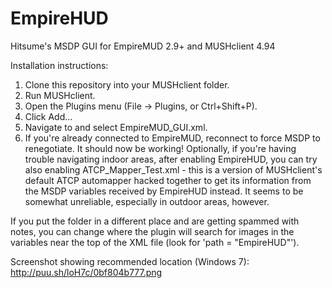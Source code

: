 # EmpireHUD
Hitsume's MSDP GUI for EmpireMUD 2.9+ and MUSHclient 4.94

Installation instructions:
1) Clone this repository into your MUSHclient folder.
2) Run MUSHclient.
3) Open the Plugins menu (File -> Plugins, or Ctrl+Shift+P).
4) Click Add...
5) Navigate to and select EmpireMUD_GUI.xml.
6) If you're already connected to EmpireMUD, reconnect to force MSDP to renegotiate.
It should now be working!
Optionally, if you're having trouble navigating indoor areas, after enabling EmpireHUD, you can try also
enabling ATCP_Mapper_Test.xml - this is a version of MUSHclient's default ATCP automapper hacked together
to get its information from the MSDP variables received by EmpireHUD instead. It seems to be somewhat
unreliable, especially in outdoor areas, however.

If you put the folder in a different place and are getting spammed with notes, you can change where the plugin will
search for images in the variables near the top of the XML file (look for 'path = "EmpireHUD"').

Screenshot showing recommended location (Windows 7): http://puu.sh/loH7c/0bf804b777.png
